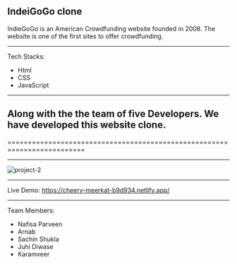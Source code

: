 IndeiGoGo clone
----------------

IndieGoGo is an American Crowdfunding website founded in
2008. The website is one of the first sites to offer crowdfunding.

-----------------------------------------------------------------------

Tech Stacks:
* Html
* CSS
* JavaScript
-----------------------------------------------------------------------
Along with the the team of five Developers. We have developed this website clone.
-----------------------------------------------------------------------



=========================================================================
*************************************************************************
![project-2](https://user-images.githubusercontent.com/103953608/190312203-b692b866-faaa-4e7c-b61e-411eb9930f68.jpg)


------------------------------------------------------------------------
Live Demo:
https://cheery-meerkat-b9d934.netlify.app/

------------------------------------------------------------------------
Team Members:
* Nafisa Parveen
* Arnab
* Sachin Shukla
* Juhi Diwase
* Karamveer 
